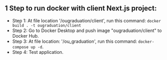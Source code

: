 ## 1 Step to run docker with client Next.js project:
- Step 1: At file location '/ougraduation/client', run this command: `docker build . -t ougraduation/client`
- Step 2: Go to Docker Desktop and push image "ougraduation/client" to Docker Hub.
- Step 3: At file location: '/ou_graduation', run this command: `docker-compose up -d`.
- Step 4: Test application.